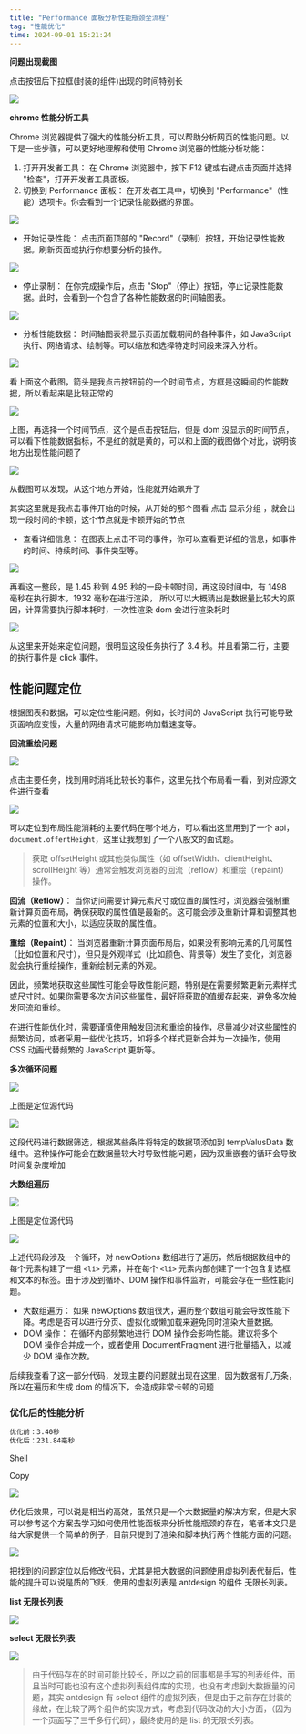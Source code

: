 ```yaml
---
title: "Performance 面板分析性能瓶颈全流程"
tag: "性能优化"
time: 2024-09-01 15:21:24
---
```


**问题出现截图**

点击按钮后下拉框(封装的组件)出现的时间特别长

![](../imgs/25/01.gif)

**chrome 性能分析工具**

Chrome 浏览器提供了强大的性能分析工具，可以帮助分析网页的性能问题。以下是一些步骤，可以更好地理解和使用 Chrome 浏览器的性能分析功能：

1. 打开开发者工具： 在 Chrome 浏览器中，按下 F12 键或右键点击页面并选择 "检查"，打开开发者工具面板。
2. 切换到 Performance 面板： 在开发者工具中，切换到 "Performance"（性能）选项卡。你会看到一个记录性能数据的界面。

![](../imgs/25/01.jpg)

- 开始记录性能： 点击页面顶部的 "Record"（录制）按钮，开始记录性能数据。刷新页面或执行你想要分析的操作。

![](../imgs/25/02.jpg)

- 停止录制： 在你完成操作后，点击 "Stop"（停止）按钮，停止记录性能数据。此时，会看到一个包含了各种性能数据的时间轴图表。

![](../imgs/25/03.jpg)

- 分析性能数据： 时间轴图表将显示页面加载期间的各种事件，如 JavaScript 执行、网络请求、绘制等。可以缩放和选择特定时间段来深入分析。

![](../imgs/25/04.jpg)

看上面这个截图，箭头是我点击按钮前的一个时间节点，方框是这瞬间的性能数据，所以看起来是比较正常的

![](../imgs/25/05.jpg)

上图，再选择一个时间节点，这个是点击按钮后，但是 dom 没显示的时间节点，可以看下性能数据指标，不是红的就是黄的，可以和上面的截图做个对比，说明该地方出现性能问题了

![](../imgs/25/06.jpg)

从截图可以发现，从这个地方开始，性能就开始飙升了

其实这里就是我点击事件开始的时候，从开始的那个图看 点击 显示分组 ，就会出现一段时间的卡顿，这个节点就是卡顿开始的节点

- 查看详细信息： 在图表上点击不同的事件，你可以查看更详细的信息，如事件的时间、持续时间、事件类型等。

![](../imgs/25/07.jpg)

再看这一整段，是 1.45 秒到 4.95 秒的一段卡顿时间，再这段时间中，有 1498 毫秒在执行脚本，1932 毫秒在进行渲染， 所以可以大概猜出是数据量比较大的原因，计算需要执行脚本耗时，一次性渲染 dom 会进行渲染耗时

![](../imgs/25/08.jpg)

从这里来开始来定位问题，很明显这段任务执行了 3.4 秒。并且看第二行，主要的执行事件是 click 事件。

## 性能问题定位

根据图表和数据，可以定位性能问题。例如，长时间的 JavaScript 执行可能导致页面响应变慢，大量的网络请求可能影响加载速度等。

**回流重绘问题**

![](../imgs/25/09.jpg)

点击主要任务，找到用时消耗比较长的事件，这里先找个布局看一看，到对应源文件进行查看

![](../imgs/25/10.jpg)

可以定位到布局性能消耗的主要代码在哪个地方，可以看出这里用到了一个 api，`document.offertHeight`，这里让我想到了一个八股文的面试题。

> 获取 offsetHeight 或其他类似属性（如 offsetWidth、clientHeight、scrollHeight 等）通常会触发浏览器的回流（reflow）和重绘（repaint）操作。

**回流（Reflow）**： 当你访问需要计算元素尺寸或位置的属性时，浏览器会强制重新计算页面布局，确保获取的属性值是最新的。这可能会涉及重新计算和调整其他元素的位置和大小，以适应获取的属性值。

**重绘（Repaint）**： 当浏览器重新计算页面布局后，如果没有影响元素的几何属性（比如位置和尺寸），但只是外观样式（比如颜色、背景等）发生了变化，浏览器就会执行重绘操作，重新绘制元素的外观。

因此，频繁地获取这些属性可能会导致性能问题，特别是在需要频繁更新元素样式或尺寸时。如果你需要多次访问这些属性，最好将获取的值缓存起来，避免多次触发回流和重绘。

在进行性能优化时，需要谨慎使用触发回流和重绘的操作，尽量减少对这些属性的频繁访问，或者采用一些优化技巧，如将多个样式更新合并为一次操作，使用 CSS 动画代替频繁的 JavaScript 更新等。

**多次循环问题**

![](../imgs/25/11.jpg)

上图是定位源代码

![](../imgs/25/12.jpg)

这段代码进行数据筛选，根据某些条件将特定的数据项添加到 tempValusData 数组中。这种操作可能会在数据量较大时导致性能问题，因为双重嵌套的循环会导致时间复杂度增加

**大数组遍历**

![](../imgs/25/13.jpg)

上图是定位源代码

![](../imgs/25/14.jpg)

上述代码段涉及一个循环，对 newOptions 数组进行了遍历，然后根据数组中的每个元素构建了一组 `<li>` 元素，并在每个 `<li>` 元素内部创建了一个包含复选框和文本的标签。由于涉及到循环、DOM 操作和事件监听，可能会存在一些性能问题。

- 大数组遍历： 如果 newOptions 数组很大，遍历整个数组可能会导致性能下降。考虑是否可以进行分页、虚拟化或懒加载来避免同时渲染大量数据。
- DOM 操作： 在循环内部频繁地进行 DOM 操作会影响性能。建议将多个 DOM 操作合并成一个，或者使用 DocumentFragment 进行批量插入，以减少 DOM 操作次数。

后续我查看了这一部分代码，发现主要的问题就出现在这里，因为数据有几万条，所以在遍历和生成 dom 的情况下，会造成非常卡顿的问题

### 优化后的性能分析

```sh
优化前：3.40秒
优化后：231.84毫秒
```

Shell

Copy

![](../imgs/25/02.gif)

优化后效果，可以说是相当的高效，虽然只是一个大数据量的解决方案，但是大家可以参考这个方案去学习如何使用性能面板来分析性能瓶颈的存在，笔者本文只是给大家提供一个简单的例子，目前只提到了渲染和脚本执行两个性能方面的问题。

![](../imgs/25/15.jpg)

把找到的问题定位以后修改代码，尤其是把大数据的问题使用虚拟列表代替后，性能的提升可以说是质的飞跃，使用的虚拟列表是 antdesign 的组件 无限长列表。

**list 无限长列表**

![](../imgs/25/16.jpg)

**select 无限长列表**

![](../imgs/25/17.jpg)

> 由于代码存在的时间可能比较长，所以之前的同事都是手写的列表组件，而且当时可能也没有这个虚拟列表组件库的实现，也没有考虑到大数据量的问题，其实 antdesign 有 select 组件的虚拟列表，但是由于之前存在封装的缘故，在比较了两个组件的实现方式，考虑到代码改动的大小方面，（因为一个页面写了三千多行代码），最终使用的是 list 的无限长列表。
